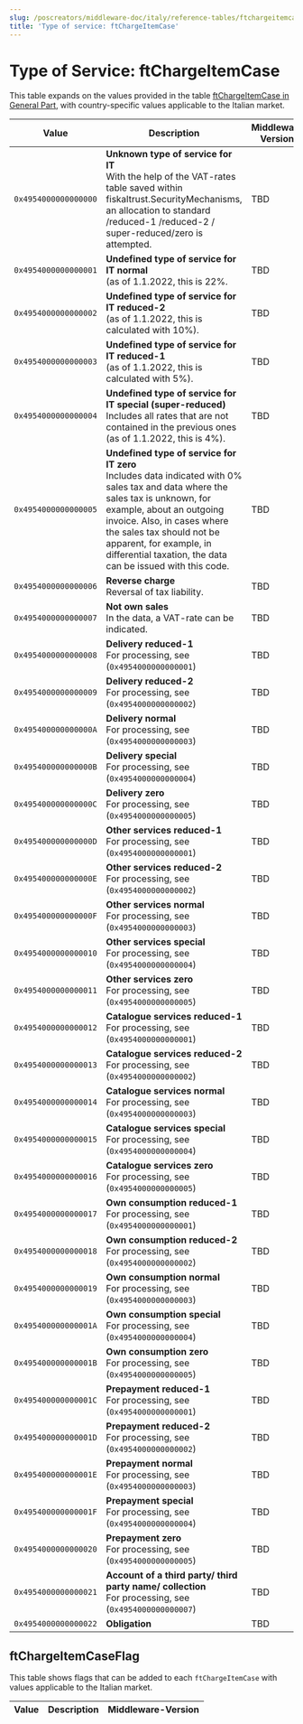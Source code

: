 ```yaml
---
slug: /poscreators/middleware-doc/italy/reference-tables/ftchargeitemcase
title: 'Type of service: ftChargeItemCase'
---
```


# Type of Service: ftChargeItemCase

This table expands on the values provided in the table [ftChargeItemCase in General Part](../../general/reference-tables/reference-tables.md#type-of-service-ftchargeitemcase), with country-specific values applicable to the Italian market.


| **Value**            | **Description**                                                                                        | **Middleware Version** |
| -------------------- | -------------- | ---------------------- |
| `0x4954000000000000` | **Unknown type of service for IT**<br />With the help of the VAT-rates table saved within fiskaltrust.SecurityMechanisms, an allocation to standard /reduced-1 /reduced-2 / super-reduced/zero is attempted. | TBD  |
| `0x4954000000000001` | **Undefined type of service for IT normal**<br />(as of 1.1.2022, this is 22%. | TBD |
| `0x4954000000000002` | **Undefined type of service for IT reduced-2**<br />(as of 1.1.2022, this is calculated with 10%). | TBD   |
| `0x4954000000000003` | **Undefined type of service for IT reduced-1**<br />(as of 1.1.2022, this is calculated with 5%). | TBD   |
| `0x4954000000000004` | **Undefined type of service for IT special (super-reduced)**<br />Includes all rates that are not contained in the previous ones (as of 1.1.2022, this is 4%). | TBD |
| `0x4954000000000005` | **Undefined type of service for IT zero**<br />Includes data indicated with 0% sales tax and data where the sales tax is unknown, for example, about an outgoing invoice. Also, in cases where the sales tax should not be apparent, for example, in differential taxation, the data can be issued with this code. | TBD |
| `0x4954000000000006` | **Reverse charge**<br />Reversal of tax liability.                                                     | TBD |
| `0x4954000000000007` | **Not own sales**<br />In the data, a VAT-rate can be indicated.                                       | TBD |
| `0x4954000000000008` | **Delivery reduced-1**<br />For processing, see (`0x4954000000000001`)                                 | TBD |
| `0x4954000000000009` | **Delivery reduced-2**<br />For processing, see (`0x4954000000000002`)                                 | TBD |
| `0x495400000000000A` | **Delivery normal**<br />For processing, see (`0x4954000000000003`)                                    | TBD |
| `0x495400000000000B` | **Delivery special**<br />For processing, see (`0x4954000000000004`)                                   | TBD |
| `0x495400000000000C` | **Delivery zero**<br />For processing, see (`0x4954000000000005`)                                      | TBD |
| `0x495400000000000D` | **Other services reduced-1**<br />For processing, see (`0x4954000000000001`)                           | TBD |
| `0x495400000000000E` | **Other services reduced-2**<br />For processing, see (`0x4954000000000002`)                           | TBD |
| `0x495400000000000F` | **Other services normal**<br />For processing, see (`0x4954000000000003`)                              | TBD |
| `0x4954000000000010` | **Other services special**<br />For processing, see (`0x4954000000000004`)                             | TBD |
| `0x4954000000000011` | **Other services zero**<br />For processing, see (`0x4954000000000005`)                                | TBD |
| `0x4954000000000012` | **Catalogue services reduced-1**<br />For processing, see (`0x4954000000000001`)                       | TBD |
| `0x4954000000000013` | **Catalogue services reduced-2**<br />For processing, see (`0x4954000000000002`)                       | TBD |
| `0x4954000000000014` | **Catalogue services normal**<br />For processing, see (`0x4954000000000003`)                          | TBD |
| `0x4954000000000015` | **Catalogue services special**<br />For processing, see (`0x4954000000000004`)                         | TBD |
| `0x4954000000000016` | **Catalogue services zero**<br />For processing, see (`0x4954000000000005`)                            | TBD | 
| `0x4954000000000017` | **Own consumption reduced-1**<br />For processing, see (`0x4954000000000001`)                          | TBD |
| `0x4954000000000018` | **Own consumption reduced-2**<br />For processing, see (`0x4954000000000002`)                          | TBD |
| `0x4954000000000019` | **Own consumption normal**<br />For processing, see (`0x4954000000000003`)                             | TBD |
| `0x495400000000001A` | **Own consumption special**<br />For processing, see (`0x4954000000000004`)                            | TBD |
| `0x495400000000001B` | **Own consumption zero**<br />For processing, see (`0x4954000000000005`)                               | TBD |
| `0x495400000000001C` | **Prepayment reduced-1**<br />For processing, see (`0x4954000000000001`)                               | TBD |
| `0x495400000000001D` | **Prepayment reduced-2**<br />For processing, see (`0x4954000000000002`)                               | TBD |
| `0x495400000000001E` | **Prepayment normal**<br />For processing, see (`0x4954000000000003`)                                  | TBD |
| `0x495400000000001F` | **Prepayment special**<br />For processing, see (`0x4954000000000004`)                                 | TBD |
| `0x4954000000000020` | **Prepayment zero**<br />For processing, see (`0x4954000000000005`)                                    | TBD |
| `0x4954000000000021` | **Account of a third party/ third party name/ collection**<br />For processing, see (`0x4954000000000007`)| TBD |
| `0x4954000000000022` | **Obligation**                                                                                         | TBD |

## ftChargeItemCaseFlag
This table shows flags that can be added to each `ftChargeItemCase` with values applicable to the Italian market. 

| Value              | Description              | Middleware-Version |
| ------------------ | ------------------------ | ------------------ |
